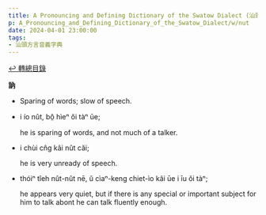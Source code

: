 ```yaml
---
title: A Pronouncing and Defining Dictionary of the Swatow Dialect (汕頭方言音義字典) / nut
p: A_Pronouncing_and_Defining_Dictionary_of_the_Swatow_Dialect/w/nut
date: 2024-04-01 23:00:00
tags: 
- 汕頭方言音義字典
---
```


[↩️ 轉總目錄](/A_Pronouncing_and_Defining_Dictionary_of_the_Swatow_Dialect)


**訥**
- Sparing of words; slow of speech.

- i ío nût, bô̤ hìeⁿ ŏi tàⁿ ūe;

  he is sparing of words, and not much of a talker.

- i chùi cn̂g kâi nût căi;

  he is very unready of speech.

- thóiⁿ tîeh nût-nût nē, ŭ cìaⁿ-keng chiet-ìo kâi ūe i īu ŏi tàⁿ;

  he appears very quiet, but if there is any special or important subject for him to talk abont he can talk fluently enough.